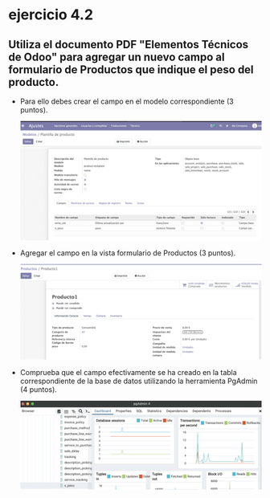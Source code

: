 # ejercicio 4.2

## Utiliza el documento PDF "Elementos Técnicos de Odoo" para agregar un nuevo campo al formulario de Productos que indique el peso del producto.

- Para ello debes crear el campo en el modelo correspondiente (3 puntos).

     ![](./assets/punto1%20actividad4_2.png)

- Agregar el campo en la vista formulario de Productos (3 puntos).

     ![](./assets/punto2%20actividad%204_2.png)

- Comprueba que el campo efectivamente se ha creado en la tabla correspondiente de la base de datos utilizando la herramienta PgAdmin (4 puntos).

     ![](./assets/punto3%20actividad%204_2.png)